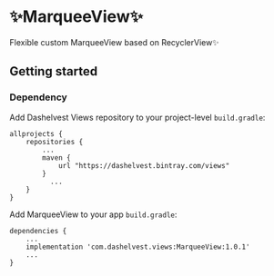 # ✨MarqueeView✨
Flexible custom MarqueeView based on RecyclerView✨

## Getting started
### Dependency
Add Dashelvest Views repository to your project-level `build.gradle`:
```
allprojects {
    repositories {
        ...
        maven {
            url "https://dashelvest.bintray.com/views"
        }
		  ...
    }
}

```

Add MarqueeView to your app `build.gradle`:
```
dependencies {
    ...
    implementation 'com.dashelvest.views:MarqueeView:1.0.1'
    ...
}
```